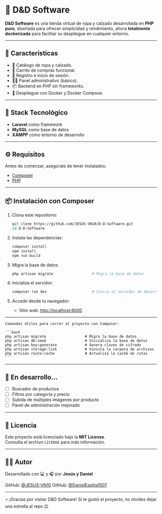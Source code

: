 # 🛒 D&D Software

**D&D Software** es una tienda virtual de ropa y calzado desarrollada en **PHP puro**, diseñada para ofrecer simplicidad y rendimiento, ahora **totalmente dockerizada** para facilitar su despliegue en cualquier entorno.

---

## 🚀 Características

- 🧢 Catálogo de ropa y calzado.
- 🛒 Carrito de compras funcional.
- 👤 Registro e inicio de sesión.
- 🧑‍💼 Panel administrativo (básico).
- 📦 Backend en PHP sin frameworks.
- 🐳 Despliegue con Docker y Docker Compose.

---

## 🐳 Stack Tecnológico

- **Laravel** como framework
- **MySQL** como base de datos
- **XAMPP** como entorno de desarrollo

---

## ⚙️ Requisitos

Antes de comenzar, asegúrate de tener instalados:

- [Composer](https://getcomposer.org/download/)
- [PHP](https://www.php.net/downloads.php)

---

## 📦 Instalación con Composer

1. Clona este repositorio:

    ```bash
    git clone https://github.com/JESUS-VN10/D-D-Software.git
    cd D-D-Software
    ```

2. Instala las dependencias:

    ```bash
    composer install
    npm install
    npm run build
    ```

3. Migra la base de datos:

    ```bash
    php artisan migrate                  # Migra la base de datos
    ```

4. Inicializa el servidor:

    ```bash
    composer run dev                     # Inicia el servidor de desarrollo (Tanto el de Laraval como el de Vite)
    ```

5. Accede desde tu navegador:
    - Sitio web: [http://localhost:8000](http://localhost:8000)

---

    Comandos útiles para correr el proyecto con Composer:

    ```bash
    php artisan migrate                  # Migra la base de datos
    php artisan db:seed                  # Inicializa la base de datos
    php artisan key:generate             # Genera claves de cifrado
    php artisan storage:link             # Vincula la carpeta de archivos
    php artisan route:cache              # Actualiza la caché de rutas
    ```

---

## 🧪 En desarrollo...

- [ ] Buscador de productos
- [ ] Filtros por categoría y precio
- [ ] Subida de múltiples imágenes por producto
- [ ] Panel de administración mejorado

---

## 📄 Licencia

Este proyecto está licenciado bajo la **MIT License**.  
Consulta el archivo `LICENSE` para más información.

---

## 👨‍💻 Autor

Desarrollado con 💻 y 🎧 por **Jesús y Daniel**

GitHub: [@JESUS-VN10](https://github.com/JESUS-VN10)
GitHub: [@DanielEspitia1507](https://github.com/DanielEspitia1507)

---

⭐ ¡Gracias por visitar D&D Software! Si te gustó el proyecto, no olvides dejar una estrella al repo 😉

